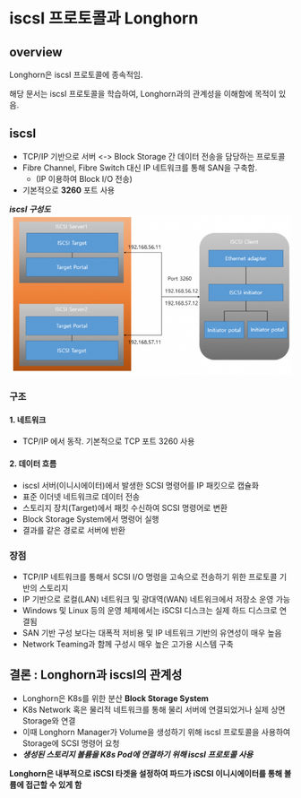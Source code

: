 # iscsI 프로토콜과 Longhorn
## overview
Longhorn은 iscsI 프로토콜에 종속적임.

해당 문서는 iscsI 프로토콜을 학습하여, Longhorn과의 관계성을 이해함에 목적이 있음.

## iscsI
- TCP/IP 기반으로 서버 <-> Block Storage 간 데이터 전송을 담당하는 프로토콜
- Fibre Channel, Fibre Switch 대신 IP 네트워크를 통해 SAN을 구축함.
    - (IP 이용하여 Block I/O 전송)
- 기본적으로 **3260** 포트 사용

***iscsI 구성도***
![iscsI_arch](./images/iscsI_arch.png)

### 구조
#### 1. 네트워크
- TCP/IP 에서 동작. 기본적으로 TCP 포트 3260 사용
#### 2. 데이터 흐름
- iscsI 서버(이니시에이터)에서 발생한 SCSI 명령어를 IP 패킷으로 캡슐화
- 표준 이더넷 네트워크로 데이터 전송
- 스토리지 장치(Target)에서 패킷 수신하여 SCSI 명령어로 변환
- Block Storage System에서 명령어 실행
- 결과를 같은 경로로 서버에 반환

### 장점
- TCP/IP 네트워크를 통해서 SCSI I/O 명령을 고속으로 전송하기 위한 프로토콜 기반의 스토리지 
- IP 기반으로 로컬(LAN) 네트워크 및 광대역(WAN) 네트워크에서 저장소 운영 가능
- Windows 및 Linux 등의 운영 체제에서는 iSCSI 디스크는 실제 하드 디스크로 연결됨
- SAN 기반 구성 보다는 대폭적 저비용 및 IP 네트워크 기반의 유연성이 매우 높음
- Network Teaming과 함께 구성시 매우 높은 고가용 시스템 구축

## 결론 : Longhorn과 iscsI의 관계성
- Longhorn은 K8s를 위한 분산 **Block Storage System** 
- K8s Network 혹은 물리적 네트워크를 통해 물리 서버에 연결되었거나 실제 상면 Storage와 연결
- 이때 Longhorn Manager가 Volume을 생성하기 위해 iscsI 프로토콜을 사용하여 Storage에 SCSI 명령어 요청
- ***생성된 스토리지 볼륨을 K8s Pod에 연결하기 위해 iscsI 프로토콜 사용***

**Longhorn은 내부적으로 iSCSI 타겟을 설정하여 파드가 iSCSI 이니시에이터를 통해 볼륨에 접근할 수 있게 함**